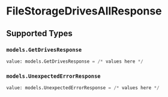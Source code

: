 # FileStorageDrivesAllResponse


## Supported Types

### `models.GetDrivesResponse`

```python
value: models.GetDrivesResponse = /* values here */
```

### `models.UnexpectedErrorResponse`

```python
value: models.UnexpectedErrorResponse = /* values here */
```

